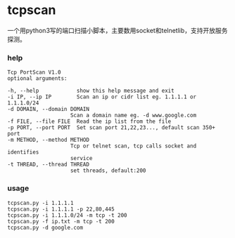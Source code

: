 # tcpscan

一个用python3写的端口扫描小脚本，主要数用socket和telnetlib，支持开放服务探测。
### help

    Tcp PortScan V1.0 
    optional arguments:

    -h, --help            show this help message and exit
    -i IP, --ip IP        Scan an ip or cidr list eg. 1.1.1.1 or 1.1.1.0/24
    -d DOMAIN, --domain DOMAIN
                        Scan a domain name eg. -d www.google.com
    -f FILE, --file FILE  Read the ip list from the file
    -p PORT, --port PORT  Set scan port 21,22,23..., default scan 350+ port
    -m METHOD, --method METHOD
                        Tcp or telnet scan, tcp calls socket and identifies
                        service
    -t THREAD, --thread THREAD
                        set threads, default:200
                        

### usage
    tcpscan.py -i 1.1.1.1
    tcpscan.py -i 1.1.1.1 -p 22,80,445
    tcpscan.py -i 1.1.1.0/24 -m tcp -t 200
    tcpscan.py -f ip.txt -m tcp -t 200
    tcpscan.py -d google.com
